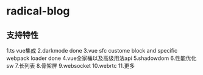 # radical-blog

## 支持特性

1.ts vue集成
2.darkmode done
3.vue sfc custome block and specific webpack loader done
4.vue全家桶以及高级用法api
5.shadowdom
6.性能优化sw
7.长列表
8.骨架屏
9.websocket
10.webrtc
11.更多
